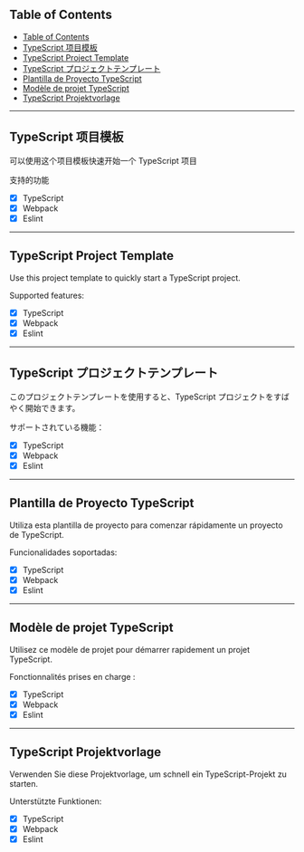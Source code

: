 ## Table of Contents

- [Table of Contents](#table-of-contents)
- [TypeScript 项目模板](#typescript-项目模板)
- [TypeScript Project Template](#typescript-project-template)
- [TypeScript プロジェクトテンプレート](#typescript-プロジェクトテンプレート)
- [Plantilla de Proyecto TypeScript](#plantilla-de-proyecto-typescript)
- [Modèle de projet TypeScript](#modèle-de-projet-typescript)
- [TypeScript Projektvorlage](#typescript-projektvorlage)

---

## TypeScript 项目模板

可以使用这个项目模板快速开始一个 TypeScript 项目

支持的功能

- [x] TypeScript
- [x] Webpack
- [x] Eslint

---

## TypeScript Project Template

Use this project template to quickly start a TypeScript project.

Supported features:

- [x] TypeScript
- [x] Webpack
- [x] Eslint

---

## TypeScript プロジェクトテンプレート

このプロジェクトテンプレートを使用すると、TypeScript プロジェクトをすばやく開始できます。

サポートされている機能：

- [x] TypeScript
- [x] Webpack
- [x] Eslint

---

## Plantilla de Proyecto TypeScript

Utiliza esta plantilla de proyecto para comenzar rápidamente un proyecto de TypeScript.

Funcionalidades soportadas:

- [x] TypeScript
- [x] Webpack
- [x] Eslint

---

## Modèle de projet TypeScript

Utilisez ce modèle de projet pour démarrer rapidement un projet TypeScript.

Fonctionnalités prises en charge :

- [x] TypeScript
- [x] Webpack
- [x] Eslint

---

## TypeScript Projektvorlage

Verwenden Sie diese Projektvorlage, um schnell ein TypeScript-Projekt zu starten.

Unterstützte Funktionen:

- [x] TypeScript
- [x] Webpack
- [x] Eslint
